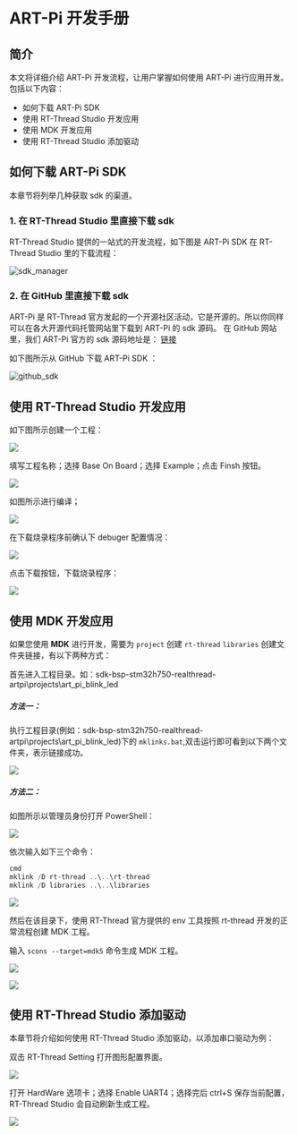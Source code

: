 # ART-Pi 开发手册

## 简介

本文将详细介绍 ART-Pi 开发流程，让用户掌握如何使用 ART-Pi 进行应用开发。包括以下内容：

- 如何下载 ART-Pi SDK
- 使用 RT-Thread Studio 开发应用
- 使用 MDK 开发应用
- 使用 RT-Thread Studio 添加驱动

## 如何下载 ART-Pi SDK

本章节将列举几种获取 sdk 的渠道。

### 1. 在 RT-Thread Studio 里直接下载 sdk

  RT-Thread Studio 提供的一站式的开发流程，如下图是 ART-Pi SDK 在  RT-Thread Studio 里的下载流程：

![sdk_manager](./figures/sdk_manager.png)

### 2. 在 GitHub 里直接下载 sdk

  ART-Pi 是 RT-Thread 官方发起的一个开源社区活动，它是开源的。所以你同样可以在各大开源代码托管网站里下载到 ART-Pi 的 sdk 源码。
  在 GitHub 网站里，我们 ART-Pi 官方的 sdk 源码地址是： [链接](https://github.com/RT-Thread-Studio/sdk-bsp-stm32h750-realthread-artpi)

  如下图所示从 GitHub 下载 ART-Pi SDK ：

![github_sdk](./figures/github_sdk.png)

## 使用 RT-Thread Studio 开发应用

如下图所示创建一个工程：

![](./figures/new_prj_1.png)

填写工程名称；选择 Base On Board；选择 Example；点击 Finsh 按钮。

![](./figures/new_prj_2.png)

如图所示进行编译；

![](./figures/new_prj_3.png)

在下载烧录程序前确认下 debuger 配置情况：

![](./figures/debuger.png)

点击下载按钮，下载烧录程序：

![](./figures/download.png)

## 使用 MDK 开发应用

如果您使用 **MDK** 进行开发，需要为 `project` 创建 `rt-thread` `libraries` 创建文件夹链接，有以下两种方式：

首先进入工程目录。如：sdk-bsp-stm32h750-realthread-artpi\projects\art_pi_blink_led

##### 方法一：

执行工程目录(例如：sdk-bsp-stm32h750-realthread-artpi\projects\art_pi_blink_led)下的 `mklinks.bat`,双击运行即可看到以下两个文件夹，表示链接成功。

![](./figures/mklinks.png)

##### 方法二：

如图所示以管理员身份打开 PowerShell：

![](./figures/powershell.png)

依次输入如下三个命令：

```c
cmd
mklink /D rt-thread ..\..\rt-thread
mklink /D libraries ..\..\libraries
```

![](./figures/mklink.png)

然后在该目录下，使用 RT-Thread 官方提供的 env 工具按照 rt-thread 开发的正常流程创建 MDK 工程。

输入 `scons --target=mdk5` 命令生成 MDK 工程。

![](./figures/scons_mdk.png)

![](./figures/open_mdk.png)

## 使用 RT-Thread Studio 添加驱动

本章节将介绍如何使用 RT-Thread Studio 添加驱动，以添加串口驱动为例：

双击 RT-Thread Setting 打开图形配置界面。

![](./figures/new_prj_4.png)

打开 HardWare 选项卡；选择 Enable UART4；选择完后 ctrl+S 保存当前配置，RT-Thread Studio 会自动刷新生成工程。

![](./figures/new_prj_5.png)